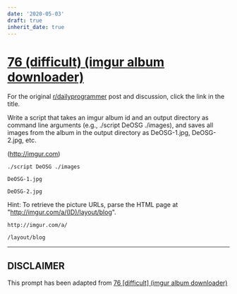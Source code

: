```yaml
---
date: '2020-05-03'
draft: true
inherit_date: true
---
```


# [76 (difficult) (imgur album downloader)](https://www.reddit.com/r/dailyprogrammer/comments/wk0jf/7132012_challenge_76_difficult_imgur_album/)

For the original [r/dailyprogrammer](https://www.reddit.com/r/dailyprogrammer/) post and discussion, click the link in the title.

Write a script that takes an imgur album id and an output directory as command line arguments (e.g., ./script DeOSG ./images), and saves all images from the album in the output directory as DeOSG-1.jpg, DeOSG-2.jpg, etc.

(http://imgur.com)

```
./script DeOSG ./images
```

```
DeOSG-1.jpg
```

```
DeOSG-2.jpg
```
Hint: To retrieve the picture URLs, parse the HTML page at "http://imgur.com/a/(ID)/layout/blog".


```
http://imgur.com/a/
```

```
/layout/blog
```

----
## **DISCLAIMER**
This prompt has been adapted from [76 [difficult] (imgur album downloader)](https://www.reddit.com/r/dailyprogrammer/comments/wk0jf/7132012_challenge_76_difficult_imgur_album/
)
